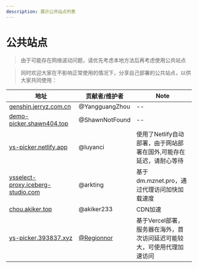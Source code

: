 ```yaml
---
description: 展示公共站点列表
---
```


# 公共站点

> 由于可能存在网络波动问题，请优先考虑本地方法后再考虑使用公共站点

> 同时欢迎大家在不影响正常使用的情况下，分享自己部署的公共站点，以供大家共同使用：

| 地址                                                                             | 贡献者/维护者                                    | Note                                   |
| ------------------------------------------------------------------------------ | ------------------------------------------ | -------------------------------------- |
| [genshin.jerryz.com.cn](https://genshin.jerryz.com.cn/)                        | @YangguangZhou                             | --                                     |
| [demo-picker.shawn404.top](https://demo-picker.shawn404.top)                   | @ShawnNotFound                             | --                                     |
| [ys-picker.netlify.app](https://ys-picker.netlify.app)                         | @luyanci                                   | 使用了Netlify自动部署，由于网站部署在国外,可能存在延迟，请耐心等待  |
| [ysselect-proxy.iceberg-studio.com](https://ysselect-proxy.iceberg-studio.com) | @arkting                                   | 基于dm.mznet.pro，通过代理访问加快加载速度            |
| [chou.akiker.top](https://chou.akiker.top)                                     | @akiker233                                 | CDN加速                                  |
| [ys-picker.393837.xyz](https://ys-picker.393837.xyz/)                          | [@Regionnor](https://github.com/Regionnor) | 基于Vercel部署，服务器在海外，首次访问延迟可能较大，可使用代理加速访问 |
